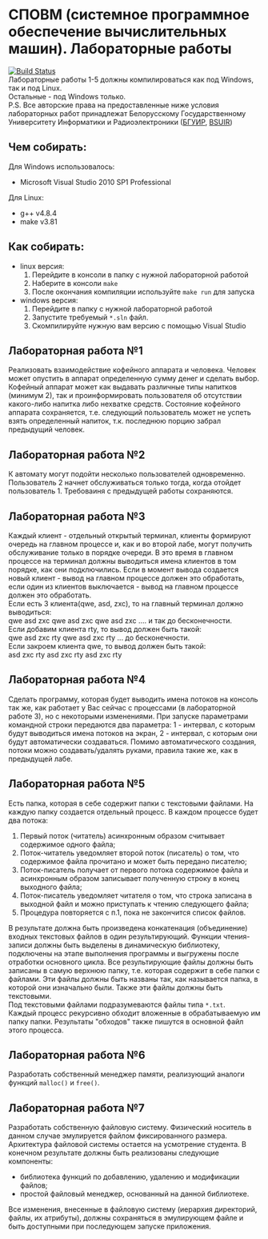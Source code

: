 # СПОВМ (системное программное обеспечение вычислительных машин). Лабораторные работы

[![Build Status](https://travis-ci.org/VA-Minsk/SPO_VM.svg?branch=master)](https://travis-ci.org/VA-Minsk/SPO_VM)  
Лабораторные работы 1-5 должны компилироваться как под Windows, так и под Linux.  
Остальные - под Windows только.  
P.S. Все авторские права на предоставленные ниже условия лабораторных работ принадлежат Белорусскому Государственному Университету Информатики и Радиоэлектроники ([БГУИР](https://www.bsuir.by), [BSUIR](https://www.bsuir.by/en/))  

## Чем собирать:
Для Windows использовалось:
* Microsoft Visual Studio 2010 SP1 Professional

Для Linux:
* g++ v4.8.4
* make v3.81

## Как собирать:
* linux версия:
	1. Перейдите в консоли в папку с нужной лабораторной работой 
	2. Наберите в консоли `make`
	3. После окончания компиляции используйте `make run` для запуска
* windows версия:  
	1. Перейдите в папку с нужной лабораторной работой 
	2. Запустите требуемый `*.sln` файл.
	3. Скомпилируйте нужную вам версию с помощью Visual Studio

## Лабораторная работа №1
Реализовать взаимодействие кофейного аппарата и человека. Человек может 
опустить в аппарат определенную сумму денег и сделать выбор. Кофейный аппарат 
может как выдавать различные типы напитков (минимум 2), так и проинформировать 
пользователя об отсутствии какого-либо напитка либо нехватке средств. Состояние 
кофейного аппарата сохраняется, т.е. следующий пользователь может не успеть взять 
определенный напиток, т.к. последнюю порцию забрал предыдущий человек.

## Лабораторная работа №2
К автомату могут подойти несколько пользователей одновременно. 
Пользователь 2 начнет обслуживаться только тогда, когда отойдет пользователь 1.
Требоваиня с предыдущей работы сохраняются.

## Лабораторная работа №3
Каждый клиент - отдельный открытый терминал, клиенты формируют очередь на главном процессе и, как и во второй лабе,
могут получить обслуживание только в порядке очереди.
В это время в главном процессе на терминал должны выводиться имена клиентов в том порядке, как они подключились.
Если в момент вывода создается новый клиент - вывод на главном процессе должен это обработать, если один из клиентов
выключается - вывод на главном процессе должен это обработать.  
Если есть 3 клиента(qwe, asd, zxc), то на главный терминал должно выводиться:  
qwe asd zxc qwe asd zxc qwe asd zxc .... и так до бесконечности.  
Если добавим клиента rty, то вывод должен быть такой:  
qwe asd zxc rty qwe asd zxc rty ... до бесконечности.  
Если закроем клиента qwe, то вывод должен быть такой:  
asd zxc rty asd zxc rty asd zxc rty  

## Лабораторная работа №4
Cделать программу, которая будет выводить имена потоков на консоль так же, как работает у Вас сейчас с процессами (в лабораторной работе 3), но с некоторыми изменениями. При запуске параметрами командной строки передаются два параметра: 1 - интервал, с которым будут выводиться имена потоков на экран, 2 - интервал, с которым они будут автоматически создаваться. Помимо автоматического создания, потоки можно создавать/удалять руками, правила такие же, как в предыдущей лабе.
## Лабораторная работа №5
Eсть папка, которая в себе содержит папки с текстовыми файлами. На каждую папку создается отдельный процесс. В каждом процессе будет два потока:
1) Первый поток (читатель) асинхронным образом считывает содержимое одного файла; 
2) Поток-читатель уведомляет второй поток (писатель) о том, что содержимое файла прочитано и может быть передано писателю; 
3) Поток-писатель получает от первого потока содержимое файла и асинхронным образом записывает полученную строку в конец выходного файла; 
4) Поток-писатель уведомляет читателя о том, что строка записана в выходной файл и можно приступать к чтению следующего файла; 
5) Процедура повторяется с п.1, пока не закончится список файлов.

В результате должна быть произведена конкатенация (объединение) входных текстовых файлов в один результирующий. 
Функции чтения-записи должны быть выделены в динамическую библиотеку, подключены на этапе выполнения программы и выгружены после отработки основного цикла.
Все результирующие файлы должны быть записаны в самую верхнюю папку, т.е. которая содержит в себе папки с файлами. Эти файлы должны быть названы так, как называется папка, в которой они изначально были. Также эти файлы должны быть текстовыми.  
Под текстовыми файлами подразумеваются файлы типа `*.txt`.  
Каждый процесс рекурсивно обходит вложенные в обрабатываемую им папку папки. Результаты "обходов" также пишутся в основной файл этого процесса.

## Лабораторная работа №6
Разработать собственный менеджер памяти, реализующий аналоги функций `malloc()` и `free()`.

## Лабораторная работа №7
Разработать собственную файловую систему. Физический носитель в данном случае эмулируется файлом фиксированного размера. Архитектура файловой системы остается на усмотрение студента. В конечном результате должны быть реализованы следующие компоненты:  
*  библиотека  функций  по  добавлению,  удалению  и  модификации файлов;  
*  простой файловый менеджер, основанный на данной библиотеке.  

Все  изменения,  внесенные  в  файловую  систему (иерархия  директорий, 
файлы, их атрибуты), должны сохраняться в эмулирующем файле и быть доступными при последующем запуске приложения. 
